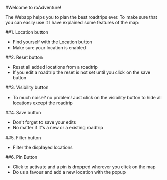 #Welcome to roAdventure!

The Webapp helps you to plan the best roadtrips ever. To make sure that you can easily use it I have explained some features of the map:

##1. Location button
- Find yourself with the Location button
- Make sure your location is enabled

##2. Reset button
- Reset all added locations from a roadtrip
- If you edit a roadtrip the reset is not set until you click on the save button

##3. Visibility button
- To much noise? no problem! Just click on the visibility button to hide all locations except the roadtrip

##4. Save button
- Don't forget to save your edits
- No matter if it's a new or a existing roadtrip

##5. Filter button
- Filter the displayed locations 

##6. Pin Button
- Click to activate and a pin is dropped wherever you click on the map
- Do us a favour and add a new location with the popup
